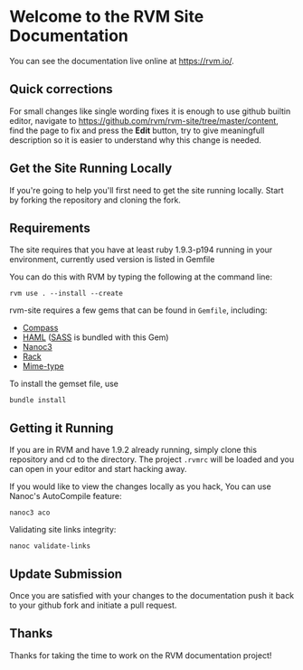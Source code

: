 # Welcome to the RVM Site Documentation

You can see the documentation live online at <https://rvm.io/>.

## Quick corrections

For small changes like single wording fixes it is enough to use github builtin editor,
navigate to https://github.com/rvm/rvm-site/tree/master/content, find the page to fix and press the **Edit** button,
try to give meaningfull description so it is easier to understand why this change is needed.

## Get the Site Running Locally

If you're going to help you'll first need to get the site running locally. Start by forking the repository and cloning the fork.

## Requirements

The site requires that you have at least ruby 1.9.3-p194 running in your environment, currently used version is listed in Gemfile

You can do this with RVM by typing the following at the command line:

    rvm use . --install --create

rvm-site requires a few gems that can be found in `Gemfile`, including:

- [Compass](http://compass-style.org/)
- [HAML](http://haml-lang.com/) ([SASS](http://sass-lang.com/) is bundled with this Gem)
- [Nanoc3](http://nanoc.stoneship.org/)
- [Rack](http://guides.rubyonrails.org/rails_on_rack.html)
- [Mime-type](http://rubyforge.org/projects/mime-types/)

To install the gemset file, use

    bundle install


## Getting it Running

If you are in RVM and have 1.9.2 already running,
simply clone this repository and cd to the directory.
The project `.rvmrc` will be loaded and you can open in your editor and start
hacking away.

If you would like to view the changes locally as you hack,
You can use Nanoc's AutoCompile feature:

    nanoc3 aco

Validating site links integrity:

    nanoc validate-links


## Update Submission

Once you are satisfied with your changes to the documentation push it back to your github fork and initiate a pull request.

## Thanks

Thanks for taking the time to work on the RVM documentation project!
